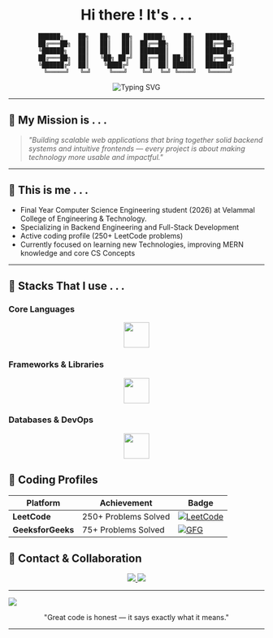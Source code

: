 <div align="center">

# Hi there ! It's . . . 



```ascii
██████╗    ██╗   ██╗   ██╗   █████╗     ██╗   ██████╗ 
██╔═══██╗  ██║   ██║   ██║  ██╔══██╗    ██║   ██╔══██╗
╚██████╗   ██║   ██║   ██║  ███████║    ██║   ██████╔╝
██╔═══██╗  ██║   ╚██╗ ██╔╝  ██╔══██║ ██╗██║   ██╔══██╗
╚██████╔╝  ██║    ╚████╔╝   ██║  ██║ █████║   ██████╔╝
 ╚═════╝   ╚═╝     ╚═══╝    ╚═╝  ╚═╝ ╚════╝   ╚═════╝
```

</div>

<div align="center">
  <img src="https://readme-typing-svg.herokuapp.com?font=Fira+Code&duration=3000&pause=1000&color=FFFFFF&center=true&vCenter=true&width=600&lines=Final+Year+CSE+Student;Full+Stack+Developer+%7C+MERN+Specialist;Java+Enthusiast;250%2B+LeetCode+%7C+Problem+Solver;Building+Scalable+Applications" alt="Typing SVG" />
</div>

---

## 📌 My Mission is . . .

> *"Building scalable web applications that bring together solid backend systems and intuitive frontends — every project is about making technology more usable and impactful."*

---

## 📌 This is me . . . 

- Final Year Computer Science Engineering student (2026) at Velammal College of Engineering & Technology.
- Specializing in Backend Engineering and Full-Stack Development
- Active coding profile (250+ LeetCode problems)
- Currently focused on learning new Technologies, improving MERN knowledge and core CS Concepts

---

## 📌 Stacks That I use . . . 

### Core Languages
<p align="center">
  <img src="https://skillicons.dev/icons?i=java,js,ts,python,html,css" height="50"/>
</p>

### Frameworks & Libraries
<p align="center">
  <img src="https://skillicons.dev/icons?i=react,express,nodejs,tailwind" height="50"/>
</p>

### Databases & DevOps
<p align="center">
  <img src="https://skillicons.dev/icons?i=mongodb,mysql,postman,git,vercel" height="50"/>
</p>



## 📌 Coding Profiles


<div align="center">

| Platform | Achievement | Badge |
|----------|------------|-------|
| **LeetCode** | 250+ Problems Solved | [![LeetCode](https://img.shields.io/badge/LeetCode-300%2B%20Problems-FFA116?style=for-the-badge&logo=leetcode&logoColor=black)](https://leetcode.com/u/sivajeyabalan15/) |
| **GeeksforGeeks** | 75+ Problems Solved | [![GFG](https://img.shields.io/badge/GeeksforGeeks-Rank%2027-0F9D58?style=for-the-badge&logo=geeksforgeeks&logoColor=white)](https://www.geeksforgeeks.org/user/sivajeyahajk/) |


</div>



##  📌 Contact & Collaboration

<div align="center">
  <a href="https://www.linkedin.com/in/siva-jeya-balan-a31b10261/" target="_blank">
    <img src="https://img.shields.io/badge/LinkedIn-Professional%20Network-0077B5?style=for-the-badge&logo=linkedin&logoColor=white&labelColor=0077B5"/>
  </a>
  
  <a href="mailto:sivajeyabalan15@gmail.com">
    <img src="https://img.shields.io/badge/Email-Direct%20Contact-D14836?style=for-the-badge&logo=gmail&logoColor=white&labelColor=D14836"/>
  </a>
  
</div>

---

[![](https://visitcount.itsvg.in/api?id=navin2k4&label=Views%20&color=0&icon=7&pretty=false)](https://visitcount.itsvg.in)
<div align="center">
  "Great code is honest — it says exactly what it means."

</div>

---

